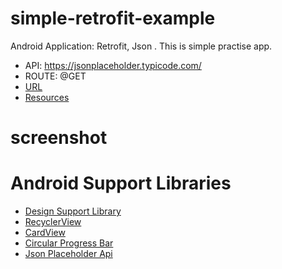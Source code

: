# simple-retrofit-example
Android Application: Retrofit, Json . This is simple practise app.

- API: https://jsonplaceholder.typicode.com/
- ROUTE: @GET
- [URL](https://jsonplaceholder.typicode.com/)
- [Resources](https://jsonplaceholder.typicode.com/photos)


# screenshot


# Android Support Libraries
- [Design Support Library](https://developer.android.com/topic/libraries/support-library/features#material-design)
- [RecyclerView](https://developer.android.com/reference/android/support/v7/widget/RecyclerView.html)
- [CardView](https://developer.android.com/reference/android/support/v7/widget/CardView.html)
- [Circular Progress Bar](https://github.com/castorflex/SmoothProgressBar)
- [Json Placeholder Api](https://jsonplaceholder.typicode.com/photos)
